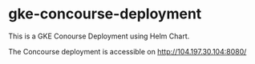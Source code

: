 # gke-concourse-deployment
This is a GKE Conourse Deployment using Helm Chart.

The Concourse deployment is accessible on http://104.197.30.104:8080/
